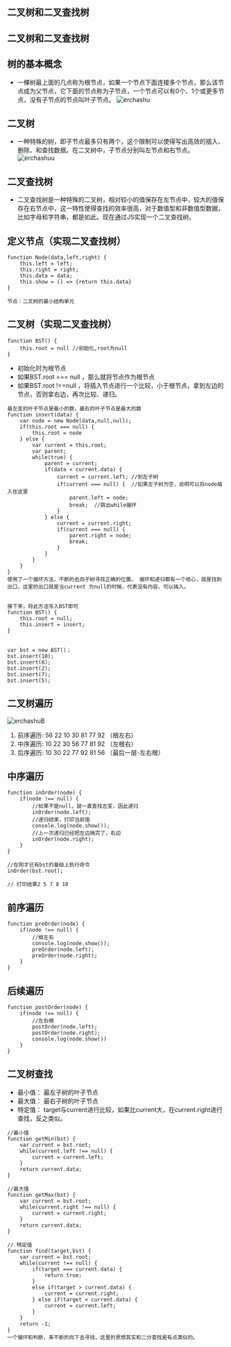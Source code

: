 ## 二叉树和二叉查找树
## 二叉树和二叉查找树
## 树的基本概念
- 一棵树最上面的几点称为根节点，如果一个节点下面连接多个节点，那么该节点成为父节点，它下面的节点称为子节点，一个节点可以有0个、1个或更多节点，没有子节点的节点叫叶子节点。
![erchashu](../.vuepress/public/erchashu.png)

## 二叉树
- 一种特殊的树，即子节点最多只有两个，这个限制可以使得写出高效的插入、删除、和查找数据。在二叉树中，子节点分别叫左节点和右节点。
![erchashuu](../.vuepress/public/erchashuu.png)

## 二叉查找树
- 二叉查找树是一种特殊的二叉树，相对较小的值保存在左节点中，较大的值保存在右节点中，这一特性使得查找的效率很高，对于数值型和非数值型数据，比如字母和字符串，都是如此。现在通过JS实现一个二叉查找树。



## 定义节点（实现二叉查找树）
```
function Node(data,left,right) {
    this.left = left;
    this.right = right;
    this.data = data;
    this.show = () => {return this.data}
}

节点：二叉树的最小结构单元
```
## 二叉树（实现二叉查找树）
```
function BST() {
    this.root = null //初始化,root为null
}
```
- 初始化时为根节点
- 如果BST.root === null ，那么就将节点作为根节点
- 如果BST.root !==null ，将插入节点进行一个比较，小于根节点，拿到左边的节点，否则拿右边，再次比较、递归。
```
最左变的叶子节点是最小的数，最右的叶子节点是最大的数
function insert(data) {
    var node = new Node(data,null,null);
    if(this.root === null) {
        this.root = node
    } else {
        var current = this.root;
        var parent;
        while(true) {
            parent = current;
            if(data < current.data) {
                current = current.left; //到左子树
                if(current === null) {  //如果左子树为空，说明可以将node插入在这里
                    parent.left = node;
                    break;  //跳出while循环
                }
            } else {
                current = current.right;
                if(current === null) {
                    parent.right = node;
                    break;
                }
            }
        }
    }
}
使用了一个循环方法，不断的去向子树寻找正确的位置。 循环和递归都有一个核心，就是找到出口，这里的出口就是当current 为null的时候，代表没有内容，可以插入。


接下来，将此方法写入BST即可
function BST() {
    this.root = null;
    this.insert = insert;
}


var bst = new BST()；
bst.insert(10);
bst.insert(8);
bst.insert(2);
bst.insert(7);
bst.insert(5);
```

## 二叉树遍历
![erchashuB](../.vuepress/public/erchashuB.png)
1. 前序遍历: 56 22 10 30 81 77 92  （根左右）
2. 中序遍历: 10 22 30 56 77 81 92   （左根右）
3. 后序遍历: 10 30 22 77 92 81 56   （最后一层-左右根）

## 中序遍历
```
function inOrder(node) {
    if(node !== null) {
        //如果不是null，就一直查找左变，因此递归
        inOrder(node.left);
        //递归结束，打印当前值
        console.log(node.show());
        //上一次递归已经把左边搞完了，右边
        inOrder(node.right);
    }
}

//在刚才已有bst的基础上执行命令
inOrder(bst.root);

// 打印结果2 5 7 8 10
```

## 前序遍历
```
function preOrder(node) {
    if(node !== null) {
        //根左右
        console.log(node.show());
        preOrder(node.left);
        preOrder(node.right);
    }
}

```
## 后续遍历
```
function postOrder(node) {
    if(node !== null) {
        //左右根
        postOrder(node.left);
        postOrder(node.right);
        console.log(node.show())
    }
}
```

## 二叉树查找
- 最小值： 最左子树的叶子节点
- 最大值： 最右子树的叶子节点
- 特定值： target与current进行比较，如果比current大，在current.right进行查找，反之类似。

```
//最小值
function getMin(bst) {
    var current = bst.root;
    while(current.left !== null) {
        current = current.left;
    }
    return current.data;
}

//最大值
function getMax(bst) {
    var current = bst.root;
    while(current.right !== null) {
        current = current.right;
    }
    return current.data;
}

// 特定值
function find(target,bst) {
    var current = bst.root;
    while(current !== null) {
        if(target === current.data) {
            return true;
        }
        else if(target > current.data) {
            current = current.right;
        } else if(target < current.data) {
            current = current.left;
        }
    }
    return -1;
}
一个循环和判断，来不断的向下去寻找，这里的思想其实和二分查找是有点类似的。
```
